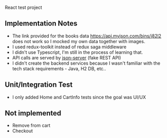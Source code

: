 React test project

## Implementation Notes

- The link provided for the books data https://api.myjson.com/bins/j82l2 does not work so I mocked my own data together with images.
- I used redux-toolkit instead of redux saga middleware
- I didn't use Typescript, I'm still in the process of learning that.
- API calls are served by [json-server](https://github.com/typicode/json-server) (fake REST API)
- I didn't create the backend services because I wasn't familiar with the tech stack requirements - Java, H2 DB, etc..

## Unit/Integration Test

- I only added Home and CartInfo tests since the goal was UI/UX

## Not implemented

- Remove from cart
- Checkout
